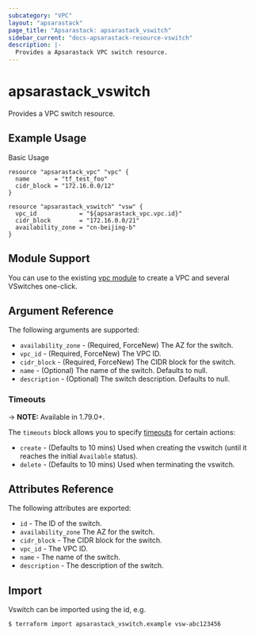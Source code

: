 ```yaml
---
subcategory: "VPC"
layout: "apsarastack"
page_title: "Apsarastack: apsarastack_vswitch"
sidebar_current: "docs-apsarastack-resource-vswitch"
description: |-
  Provides a Apsarastack VPC switch resource.
---
```


# apsarastack\_vswitch

Provides a VPC switch resource.

## Example Usage

Basic Usage

```
resource "apsarastack_vpc" "vpc" {
  name       = "tf_test_foo"
  cidr_block = "172.16.0.0/12"
}

resource "apsarastack_vswitch" "vsw" {
  vpc_id            = "${apsarastack_vpc.vpc.id}"
  cidr_block        = "172.16.0.0/21"
  availability_zone = "cn-beijing-b"
}
```

## Module Support

You can use to the existing [vpc module](https://registry.terraform.io/modules/alibaba/vpc/apsarastack) 
to create a VPC and several VSwitches one-click.

## Argument Reference

The following arguments are supported:

* `availability_zone` - (Required, ForceNew) The AZ for the switch.
* `vpc_id` - (Required, ForceNew) The VPC ID.
* `cidr_block` - (Required, ForceNew) The CIDR block for the switch.
* `name` - (Optional) The name of the switch. Defaults to null.
* `description` - (Optional) The switch description. Defaults to null.
<!--* `tags` - (Optional, Available in v1.55.3+) A mapping of tags to assign to the resource.-->

### Timeouts

-> **NOTE:** Available in 1.79.0+.

The `timeouts` block allows you to specify [timeouts](https://www.terraform.io/docs/configuration-0-11/resources.html#timeouts) for certain actions:

* `create` - (Defaults to 10 mins) Used when creating the vswitch (until it reaches the initial `Available` status). 
* `delete` - (Defaults to 10 mins) Used when terminating the vswitch. 

## Attributes Reference

The following attributes are exported:

* `id` - The ID of the switch.
* `availability_zone` The AZ for the switch.
* `cidr_block` - The CIDR block for the switch.
* `vpc_id` - The VPC ID.
* `name` - The name of the switch.
* `description` - The description of the switch.

## Import

Vswitch can be imported using the id, e.g.

```
$ terraform import apsarastack_vswitch.example vsw-abc123456
```
